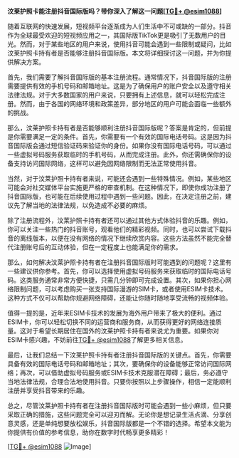 **汶莱护照卡能注册抖音国际版吗？带你深入了解这一问题[[TG💪+ @esim1088](https://t.me/s/esim1088)]**

随着互联网的快速发展，短视频平台逐渐成为人们生活中不可或缺的一部分。抖音作为全球最受欢迎的短视频应用之一，其国际版TikTok更是吸引了无数用户的目光。然而，对于某些地区的用户来说，使用抖音可能会遇到一些限制或疑问，比如汶莱护照卡持有者是否能够注册抖音国际版。本文将详细探讨这一问题，并为你提供解决方案。

首先，我们需要了解抖音国际版的基本注册流程。通常情况下，抖音国际版的注册需要提供有效的手机号码和邮箱地址。这是为了确保用户的账户安全以及遵守相关法律法规。对于大多数国家的用户来说，只要拥有上述信息，就可以轻松完成注册。然而，由于各国的网络环境和政策差异，部分地区的用户可能会面临一些额外的挑战。

那么，汶莱护照卡持有者是否能够顺利注册抖音国际版呢？答案是肯定的，但前提是你需要满足一定的条件。首先，你需要有一个有效的国际电话号码。这是因为抖音国际版会通过短信验证码来验证你的身份。如果你没有国际电话号码，可以通过一些虚拟号码服务获取临时的手机号码，从而完成注册。此外，你还需确保你的设备支持访问国际网络，这样可以避免因网络限制而无法正常使用抖音。

当然，对于汶莱护照卡持有者来说，可能还会遇到一些特殊情况。例如，某些地区可能会对社交媒体平台实施更严格的审查机制。在这种情况下，即使你成功注册了抖音国际版，也可能在后续使用过程中遇到一些问题。因此，在决定注册之前，建议先了解当地的法律法规，以免造成不必要的麻烦。

除了注册流程外，汶莱护照卡持有者还可以通过其他方式体验抖音的乐趣。例如，你可以关注一些热门的抖音账号，观看他们的精彩视频。同时，也可以尝试下载抖音的离线版本，以便在没有网络的情况下继续欣赏内容。这些方法虽然不能完全替代注册账号后的互动体验，但在一定程度上也能满足你的需求。

那么，如何解决汶莱护照卡持有者在注册抖音国际版时可能遇到的问题呢？这里有一些建议供你参考。首先，你可以选择使用虚拟号码服务来获取临时的国际电话号码。这类服务通常非常方便快捷，只需几分钟即可完成设置。其次，如果你担心网络限制问题，可以考虑购买一张支持国际漫游的SIM卡，或者使用ESIM卡技术。这种方式不仅可以帮助你规避网络障碍，还能让你随时随地享受流畅的视频体验。

值得一提的是，近年来ESIM卡技术的发展为海外用户带来了极大的便利。通过ESIM卡，你可以轻松切换不同的运营商和服务商，从而获得更好的网络连接质量。这对于希望长期居住在国外的汶莱护照卡持有者来说尤为重要。如果你对ESIM卡感兴趣，不妨前往[TG💪+ @esim1088](https://t.me/s/esim1088)了解更多相关信息。

最后，让我们总结一下汶莱护照卡持有者注册抖音国际版的关键点。首先，你需要具备有效的国际电话号码和邮箱地址；其次，要确保你的设备能够正常访问国际网络；再次，可以借助虚拟号码服务或ESIM卡技术克服潜在障碍；最后，务必遵守当地法律法规，合理合法地使用抖音。只要你按照以上步骤操作，相信一定能顺利注册并享受抖音带来的乐趣。

总之，尽管汶莱护照卡持有者在注册抖音国际版时可能会遇到一些小麻烦，但只要采取正确的措施，这些问题完全可以迎刃而解。无论你是想记录生活点滴、分享创意灵感，还是单纯想要放松娱乐，抖音国际版都是一个不错的选择。希望本文能为你提供有价值的参考信息，助你在数字时代畅享更多精彩！

[[TG💪+ @esim1088](https://t.me/s/esim1088) ![Image](https://i.postimg.cc/4NQfJmqS/Snipaste-2025-05-13-00-14-12.png)]